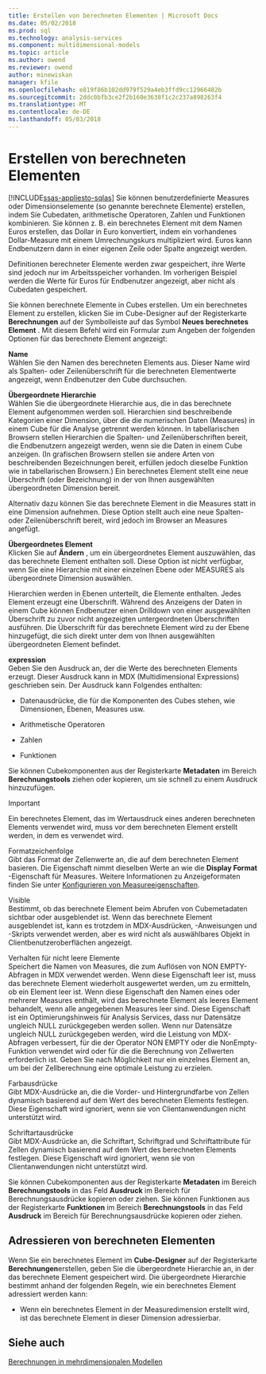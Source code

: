 ```yaml
---
title: Erstellen von berechneten Elementen | Microsoft Docs
ms.date: 05/02/2018
ms.prod: sql
ms.technology: analysis-services
ms.component: multidimensional-models
ms.topic: article
ms.author: owend
ms.reviewer: owend
author: minewiskan
manager: kfile
ms.openlocfilehash: e819f86b102dd979f529a4eb3ffd9cc12966482b
ms.sourcegitcommit: 2ddc0bfb3ce2f2b160e3638f1c2c237a898263f4
ms.translationtype: MT
ms.contentlocale: de-DE
ms.lasthandoff: 05/03/2018
---
```

# <a name="create-calculated-members"></a>Erstellen von berechneten Elementen
[!INCLUDE[ssas-appliesto-sqlas](../../includes/ssas-appliesto-sqlas.md)]
  Sie können benutzerdefinierte Measures oder Dimensionselemente (so genannte berechnete Elemente) erstellen, indem Sie Cubedaten, arithmetische Operatoren, Zahlen und Funktionen kombinieren. Sie können z. B. ein berechnetes Element mit dem Namen Euros erstellen, das Dollar in Euro konvertiert, indem ein vorhandenes Dollar-Measure mit einem Umrechnungskurs multipliziert wird. Euros kann Endbenutzern dann in einer eigenen Zeile oder Spalte angezeigt werden.  
  
 Definitionen berechneter Elemente werden zwar gespeichert, ihre Werte sind jedoch nur im Arbeitsspeicher vorhanden. Im vorherigen Beispiel werden die Werte für Euros für Endbenutzer angezeigt, aber nicht als Cubedaten gespeichert.  
  
 Sie können berechnete Elemente in Cubes erstellen. Um ein berechnetes Element zu erstellen, klicken Sie im Cube-Designer auf der Registerkarte **Berechnungen** auf der Symbolleiste auf das Symbol **Neues berechnetes Element** . Mit diesem Befehl wird ein Formular zum Angeben der folgenden Optionen für das berechnete Element angezeigt:  
  
 **Name**  
 Wählen Sie den Namen des berechneten Elements aus. Dieser Name wird als Spalten- oder Zeilenüberschrift für die berechneten Elementwerte angezeigt, wenn Endbenutzer den Cube durchsuchen.  
  
 **Übergeordnete Hierarchie**  
 Wählen Sie die übergeordnete Hierarchie aus, die in das berechnete Element aufgenommen werden soll. Hierarchien sind beschreibende Kategorien einer Dimension, über die die numerischen Daten (Measures) in einem Cube für die Analyse getrennt werden können. In tabellarischen Browsern stellen Hierarchien die Spalten- und Zeilenüberschriften bereit, die Endbenutzern angezeigt werden, wenn sie die Daten in einem Cube anzeigen. (In grafischen Browsern stellen sie andere Arten von beschreibenden Bezeichnungen bereit, erfüllen jedoch dieselbe Funktion wie in tabellarischen Browsern.) Ein berechnetes Element stellt eine neue Überschrift (oder Bezeichnung) in der von Ihnen ausgewählten übergeordneten Dimension bereit.  
  
 Alternativ dazu können Sie das berechnete Element in die Measures statt in eine Dimension aufnehmen. Diese Option stellt auch eine neue Spalten- oder Zeilenüberschrift bereit, wird jedoch im Browser an Measures angefügt.  
  
 **Übergeordnetes Element**  
 Klicken Sie auf **Ändern** , um ein übergeordnetes Element auszuwählen, das das berechnete Element enthalten soll. Diese Option ist nicht verfügbar, wenn Sie eine Hierarchie mit einer einzelnen Ebene oder MEASURES als übergeordnete Dimension auswählen.  
  
 Hierarchien werden in Ebenen unterteilt, die Elemente enthalten. Jedes Element erzeugt eine Überschrift. Während des Anzeigens der Daten in einem Cube können Endbenutzer einen Drilldown von einer ausgewählten Überschrift zu zuvor nicht angezeigten untergeordneten Überschriften ausführen. Die Überschrift für das berechnete Element wird zu der Ebene hinzugefügt, die sich direkt unter dem von Ihnen ausgewählten übergeordneten Element befindet.  
  
 **expression**  
 Geben Sie den Ausdruck an, der die Werte des berechneten Elements erzeugt. Dieser Ausdruck kann in MDX (Multidimensional Expressions) geschrieben sein. Der Ausdruck kann Folgendes enthalten:  
  
-   Datenausdrücke, die für die Komponenten des Cubes stehen, wie Dimensionen, Ebenen, Measures usw.  
  
-   Arithmetische Operatoren  
  
-   Zahlen  
  
-   Funktionen  
  
 Sie können Cubekomponenten aus der Registerkarte **Metadaten** im Bereich **Berechnungstools** ziehen oder kopieren, um sie schnell zu einem Ausdruck hinzuzufügen.  
  
> [!IMPORTANT]  
>  Ein berechnetes Element, das im Wertausdruck eines anderen berechneten Elements verwendet wird, muss vor dem berechneten Element erstellt werden, in dem es verwendet wird.  
  
 Formatzeichenfolge  
 Gibt das Format der Zellenwerte an, die auf dem berechneten Element basieren. Die Eigenschaft nimmt dieselben Werte an wie die **Display Format** -Eigenschaft für Measures. Weitere Informationen zu Anzeigeformaten finden Sie unter [Konfigurieren von Measureeigenschaften](../../analysis-services/multidimensional-models/configure-measure-properties.md).  
  
 Visible  
 Bestimmt, ob das berechnete Element beim Abrufen von Cubemetadaten sichtbar oder ausgeblendet ist. Wenn das berechnete Element ausgeblendet ist, kann es trotzdem in MDX-Ausdrücken, -Anweisungen und -Skripts verwendet werden, aber es wird nicht als auswählbares Objekt in Clientbenutzeroberflächen angezeigt.  
  
 Verhalten für nicht leere Elemente  
 Speichert die Namen von Measures, die zum Auflösen von NON EMPTY-Abfragen in MDX verwendet werden. Wenn diese Eigenschaft leer ist, muss das berechnete Element wiederholt ausgewertet werden, um zu ermitteln, ob ein Element leer ist. Wenn diese Eigenschaft den Namen eines oder mehrerer Measures enthält, wird das berechnete Element als leeres Element behandelt, wenn alle angegebenen Measures leer sind. Diese Eigenschaft ist ein Optimierungshinweis für Analysis Services, dass nur Datensätze ungleich NULL zurückgegeben werden sollen. Wenn nur Datensätze ungleich NULL zurückgegeben werden, wird die Leistung von MDX-Abfragen verbessert, für die der Operator NON EMPTY oder die NonEmpty-Funktion verwendet wird oder für die die Berechnung von Zellwerten erforderlich ist. Geben Sie nach Möglichkeit nur ein einzelnes Element an, um bei der Zellberechnung eine optimale Leistung zu erzielen.  
  
 Farbausdrücke  
 Gibt MDX-Ausdrücke an, die die Vorder- und Hintergrundfarbe von Zellen dynamisch basierend auf dem Wert des berechneten Elements festlegen. Diese Eigenschaft wird ignoriert, wenn sie von Clientanwendungen nicht unterstützt wird.  
  
 Schriftartausdrücke  
 Gibt MDX-Ausdrücke an, die Schriftart, Schriftgrad und Schriftattribute für Zellen dynamisch basierend auf dem Wert des berechneten Elements festlegen. Diese Eigenschaft wird ignoriert, wenn sie von Clientanwendungen nicht unterstützt wird.  
  
 Sie können Cubekomponenten aus der Registerkarte **Metadaten** im Bereich **Berechnungstools** in das Feld **Ausdruck** im Bereich für Berechnungsausdrücke kopieren oder ziehen. Sie können Funktionen aus der Registerkarte **Funktionen** im Bereich **Berechnungstools** in das Feld **Ausdruck** im Bereich für Berechnungsausdrücke kopieren oder ziehen.  
  
## <a name="addressing-calculated-members"></a>Adressieren von berechneten Elementen  
 Wenn Sie ein berechnetes Element im **Cube-Designer** auf der Registerkarte **Berechnungen**erstellen, geben Sie die übergeordnete Hierarchie an, in der das berechnete Element gespeichert wird. Die übergeordnete Hierarchie bestimmt anhand der folgenden Regeln, wie ein berechnetes Element adressiert werden kann:  
  
-   Wenn ein berechnetes Element in der Measuredimension erstellt wird, ist das berechnete Element in dieser Dimension adressierbar.  
  
## <a name="see-also"></a>Siehe auch  
 [Berechnungen in mehrdimensionalen Modellen](../../analysis-services/multidimensional-models/calculations-in-multidimensional-models.md)  
  
  
